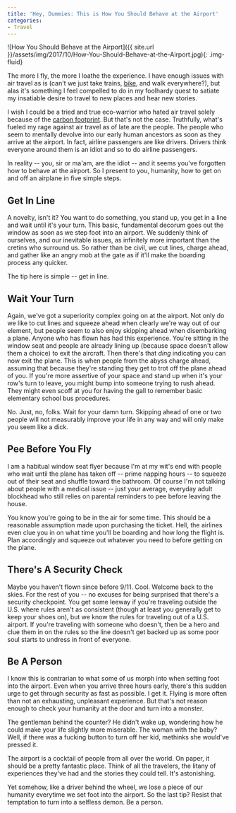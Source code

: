 ```yaml
---
title: 'Hey, Dummies: This is How You Should Behave at the Airport'
categories:
- Travel
---
```


![How You Should Behave at the Airport]({{ site.url }}/assets/img/2017/10/How-You-Should-Behave-at-the-Airport.jpg){: .img-fluid}

The more I fly, the more I loathe the experience. I have enough issues with air travel as is (can't we just take trains, [bike](https://withoutapath.com/cycling-travel/), and walk everywhere?), but alas it's something I feel compelled to do in my foolhardy quest to satiate my insatiable desire to travel to new places and hear new stories.

I wish I could be a tried and true eco-warrior who hated air travel solely because of the [carbon footprint](https://withoutapath.com/embrace-green-travel/). But that's not the case. Truthfully, what's fueled my rage against air travel as of late are the people. The people who seem to mentally devolve into our early human ancestors as soon as they arrive at the airport. In fact, airline passengers are like drivers. Drivers think everyone around them is an idiot and so to do airline passengers.

In reality -- you, sir or ma'am, are the idiot -- and it seems you've forgotten how to behave at the airport. So I present to you, humanity, how to get on and off an airplane in five simple steps.

## Get In Line

A novelty, isn't it? You want to do something, you stand up, you get in a line and wait until it's your turn. This basic, fundamental decorum goes out the window as soon as we step foot into an airport. We suddenly think of ourselves, and our inevitable issues, as infinitely more important than the cretins who surround us. So rather than be civil, we cut lines, charge ahead, and gather like an angry mob at the gate as if it'll make the boarding process any quicker.

The tip here is simple -- get in line.

## Wait Your Turn

Again, we've got a superiority complex going on at the airport. Not only do we like to cut lines and squeeze ahead when clearly we're way out of our element, but people seem to also enjoy skipping ahead when disembarking a plane. Anyone who has flown has had this experience. You're sitting in the window seat and people are already lining up (because space doesn't allow them a choice) to exit the aircraft. Then there's that _ding_ indicating you can now exit the plane. This is when people from the abyss charge ahead, assuming that because they're standing they get to trot off the plane ahead of you. If you're more assertive of your space and stand up when it's your row's turn to leave, you might bump into someone trying to rush ahead. They might even scoff at you for having the gall to remember basic elementary school bus procedures.

No. Just, no, folks. Wait for your damn turn. Skipping ahead of one or two people will not measurably improve your life in any way and will only make you seem like a dick.

## Pee Before You Fly

I am a habitual window seat flyer because I'm at my wit's end with people who wait until the plane has taken off -- prime napping hours -- to squeeze out of their seat and shuffle toward the bathroom. Of course I'm not talking about people with a medical issue -- just your average, everyday adult blockhead who still relies on parental reminders to pee before leaving the house.

You know you're going to be in the air for some time. This should be a reasonable assumption made upon purchasing the ticket. Hell, the airlines even clue you in on what time you'll be boarding and how long the flight is. Plan accordingly and squeeze out whatever you need to before getting on the plane.

## There's A Security Check

Maybe you haven't flown since before 9/11. Cool. Welcome back to the skies. For the rest of you -- no excuses for being surprised that there's a security checkpoint. You get some leeway if you're traveling outside the U.S. where rules aren't as consistent (though at least you generally get to keep your shoes on), but we know the rules for traveling out of a U.S. airport. If you're traveling with someone who doesn't, then be a hero and clue them in on the rules so the line doesn't get backed up as some poor soul starts to undress in front of everyone.

## Be A Person

I know this is contrarian to what some of us morph into when setting foot into the airport. Even when you arrive three hours early, there's this sudden urge to get through security as fast as possible. I get it. Flying is more often than not an exhausting, unpleasant experience. But that's not reason enough to check your humanity at the door and turn into a monster.

The gentleman behind the counter? He didn't wake up, wondering how he could make your life slightly more miserable. The woman with the baby? Well, if there was a fucking button to turn off her kid, methinks she would've pressed it.

The airport is a cocktail of people from all over the world. On paper, it should be a pretty fantastic place. Think of all the travelers, the litany of experiences they've had and the stories they could tell. It's astonishing.

Yet somehow, like a driver behind the wheel, we lose a piece of our humanity everytime we set foot into the airport. So the last tip? Resist that temptation to turn into a selfless demon. Be a person.
